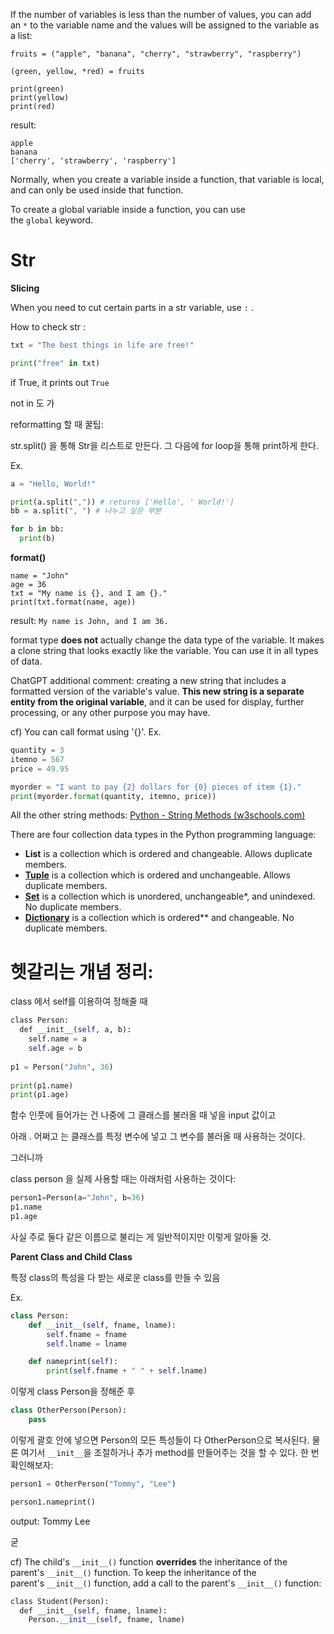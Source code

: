 If the number of variables is less than the number of values, you can add an `*` to the variable name and the values will be assigned to the variable as a list:

```
fruits = ("apple", "banana", "cherry", "strawberry", "raspberry")  
  
(green, yellow, *red) = fruits  
  
print(green)  
print(yellow)  
print(red)
```

result:

```
apple
banana
['cherry', 'strawberry', 'raspberry']
```


Normally, when you create a variable inside a function, that variable is local, and can only be used inside that function.

To create a global variable inside a function, you can use the `global` keyword.



#  Str

**Slicing**

When you need to cut certain parts in a str variable, use `:` .


How to check str : 
```python
txt = "The best things in life are free!"

print("free" in txt)
```

if True, it prints out `True`

not in 도 가



reformatting 할 때 꿀팁:

str.split() 을 통해 Str을 리스트로 만든다.
그 다음에 for loop을 통해 print하게 한다.

Ex.

```python
a = "Hello, World!"

print(a.split(",")) # returns ['Hello', ' World!']
bb = a.split(", ") # 나누고 싶은 부분

for b in bb:
  print(b)
```


**format()**

```
name = "John"
age = 36  
txt = "My name is {}, and I am {}."  
print(txt.format(name, age))
```

result:
`My name is John, and I am 36.`

format type **does not** actually change the data type of the variable. It makes a clone string that looks exactly like the variable. You can use it in all types of data.

ChatGPT additional comment: 
creating a new string that includes a formatted version of the variable's value. **This new string is a separate entity from the original variable**, and it can be used for display, further processing, or any other purpose you may have.


cf) You can call format using '{}'.
Ex.
```python
quantity = 3  
itemno = 567  
price = 49.95  

myorder = "I want to pay {2} dollars for {0} pieces of item {1}."  
print(myorder.format(quantity, itemno, price))
```


All the other string methods:
[Python - String Methods (w3schools.com)](https://www.w3schools.com/python/python_strings_methods.asp)



There are four collection data types in the Python programming language:

- **List** is a collection which is ordered and changeable. Allows duplicate members.
- **[Tuple](https://www.w3schools.com/python/python_tuples.asp)** is a collection which is ordered and unchangeable. Allows duplicate members.
- **[Set](https://www.w3schools.com/python/python_sets.asp)** is a collection which is unordered, unchangeable*, and unindexed. No duplicate members.
- **[Dictionary](https://www.w3schools.com/python/python_dictionaries.asp)** is a collection which is ordered** and changeable. No duplicate members.





# 헷갈리는 개념 정리:

class 에서 self를 이용하여 정해줄 때 

```python
class Person:  
  def __init__(self, a, b):  
    self.name = a  
    self.age = b
  
p1 = Person("John", 36)  
  
print(p1.name)  
print(p1.age)
```


함수 인풋에 들어가는 건 나중에 그 클래스를 불러올 때 넣을 input 값이고

아래 . 어쩌고 는 클래스를 특정 변수에 넣고 그 변수를 불러올 때 사용하는 것이다.


그러니까

class person 을 실제 사용할 때는 아래처럼 사용하는 것이다:

```python
person1=Person(a="John", b=36)
p1.name
p1.age
```

사실 주로 둘다 같은 이름으로 불리는 게 일반적이지만 이렇게 알아둘 것.


**Parent Class and Child Class**

특정 class의 특성을 다 받는 새로운 class를 만들 수 있음 

Ex.

```python
class Person:
	def __init__(self, fname, lname):
		self.fname = fname
		self.lname = lname

	def nameprint(self):
		print(self.fname + " " + self.lname)
```

이렇게 class Person을 정해준 후


```python
class OtherPerson(Person):
	pass
```

이렇게 괄호 안에 넣으면 Person의 모든 특성들이 다 OtherPerson으로 복사된다.
물론 여기서 `__init__`을 조절하거나 추가 method를 만들어주는 것을 할 수 있다. 
한 번 확인해보자:

```python
person1 = OtherPerson("Tommy", "Lee")

person1.nameprint()
```

output: Tommy Lee

굳


cf) The child's `__init__()` function **overrides** the inheritance of the parent's `__init__()` function.
To keep the inheritance of the parent's `__init__()` function, add a call to the parent's `__init__()` function:
```python
class Student(Person):  
  def __init__(self, fname, lname):  
    Person.__init__(self, fname, lname)
```

